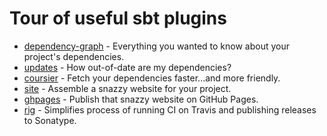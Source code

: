 
# Tour of useful sbt plugins

 * [dependency-graph](dependency-graph/README.md) - Everything you wanted to know about your project's dependencies.
 * [updates](updates/README.md) - How out-of-date are my dependencies?
 * [coursier](coursier/README.md) - Fetch your dependencies faster...and more friendly.
 * [site](site/README.md) - Assemble a snazzy website for your project.
 * [ghpages](site/README.md) - Publish that snazzy website on GitHub Pages.
 * [rig](rig/README.md) - Simplifies process of running CI on Travis and publishing releases to Sonatype.
